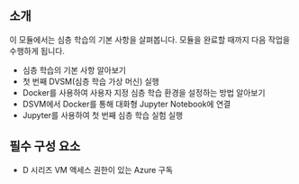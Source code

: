 ## <a name="introduction"></a>소개 

이 모듈에서는 심층 학습의 기본 사항을 살펴봅니다. 모듈을 완료할 때까지 다음 작업을 수행하게 됩니다.

- 심층 학습의 기본 사항 알아보기
- 첫 번째 DVSM(심층 학습 가상 머신) 실행
- Docker를 사용하여 사용자 지정 심층 학습 환경을 설정하는 방법 알아보기
- DSVM에서 Docker를 통해 대화형 Jupyter Notebook에 연결
- Jupyter를 사용하여 첫 번째 심층 학습 실험 실행

## <a name="prerequisites"></a>필수 구성 요소

<!---TODO: Update for sandbox?--->
- D 시리즈 VM 액세스 권한이 있는 Azure 구독 